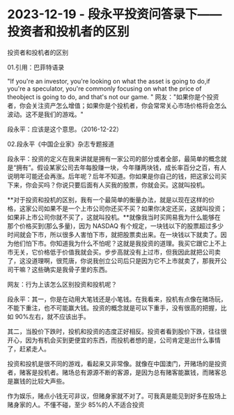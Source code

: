 # 2023-12-19 - 段永平投资问答录下——投资者和投机者的区别

投资者和投机者的区别

01.引用：巴菲特语录

"If you're an investor, you're looking on what the asset is going to do,if you're a speculator, you're commonly focusing on what the price of theobject is going to do, and that's not our game. " 网友："如果你是个投资者，你会关注资产怎么增值；如果你是个投机者，你会常常关心市场价格将会怎么波动。这不是我们的游戏。" 

段永平：应该是这个意思。（2016-12-22）

02.段永平《中国企业家》杂志专题报道

段永平：投资的定义在我来讲就是拥有一家公司的部分或者全部，最简单的概念就是“拥有”。假设某家公司去年每股赚一块，今年赚两块钱，成长率百分之百，有人说明年可能还会再涨。后年呢？后年不知道。你如果是你自己的钱，把这家公司买下来，你会买吗？你说只要后面有人买我的股票，你就会买。这就叫投机。

**对于投资和投机的区别，我有一个最简单的衡量办法，就是以现在这样的价格，这家公司如果不是一个上市公司你还买不买？如果你决定还买，这就叫投资；如果非上市公司你就不买了，这就叫投机。**就像我当时买网易我为什么能够在那个价格买到(那么多量)，因为 NASDAQ 有个规定，一块钱以下的股票超过多少时间就会下市，所以很多人害怕下市，就把股票卖出来。在一块钱以下就卖了。因为他们怕下市。你知道我为什么不怕呢？这就是我投资的道理。我买它跟它上不上市无关，它价格低于价值我就会买。步步高就没有上过市，但我因此就把公司卖了，这没道理啊，很荒唐，你说我创立公司后只是因为它不上市就卖了，那我开公司干嘛？这些确实是我骨子里的东西。

网友：行为上该怎么区别投资和投机呢？

段永平：其一，你是在动用大笔钱还是小笔钱。在我看来，投机有点像在赌场玩，不能下重注，也不可能赢大钱。投资的概念就是可以下重手，没有很高的把握，比如 90%左右，就不应该出手。

其二，当股价下跌时，投机和投资的态度正好相反。投资者看到股价下跌，往往很开心，因为有机会买到更便宜的东西，而投机者想的是，公司肯定是出什么事情了，赶紧走人。

投资和投机是很不同的游戏，看起来又非常像。就像在中国澳门，开赌场的是投资者，赌客是投机者。赌场总有源源不断的客源，是因为总有赌客能赢钱，而赌客总是赢钱的比较大声些。

作为娱乐，赌点小钱无可非议，但赌身家就不对了。可我真是能见到好多在股场上赌身家的人。不懂不碰，至少 85%的人不适合投资